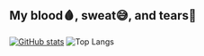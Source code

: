## My blood🩸, sweat😅, and tears🥲

[![GitHub stats](http://github-readme-stats-private-nine.vercel.app/api?username=joseph1723819&show_icons=true&theme=dracula)](https://github.com/joseph1723819/github-readme-stats) ![Top Langs](http://github-readme-stats-private-nine.vercel.app/api/top-langs/?username=joseph1723819&langs_count=20&layout=compact)
